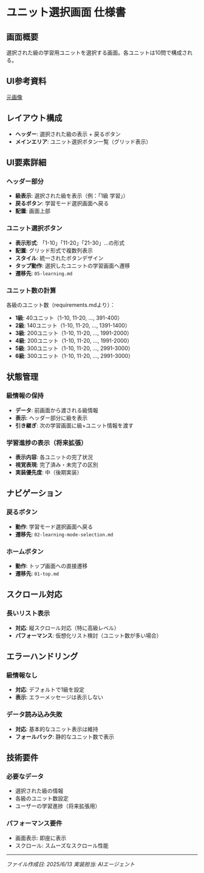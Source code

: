 # ユニット選択画面 仕様書

## 画面概要
選択された級の学習用ユニットを選択する画面。各ユニットは10問で構成される。

## UI参考資料
[元画像](../../docs/original-materials/ユニット選択.png)

## レイアウト構成
- **ヘッダー**: 選択された級の表示 + 戻るボタン
- **メインエリア**: ユニット選択ボタン一覧（グリッド表示）

## UI要素詳細

### ヘッダー部分
- **級表示**: 選択された級を表示（例：「1級 学習」）
- **戻るボタン**: 学習モード選択画面へ戻る
- **配置**: 画面上部

### ユニット選択ボタン
- **表示形式**: 「1-10」「11-20」「21-30」...の形式
- **配置**: グリッド形式で複数列表示
- **スタイル**: 統一されたボタンデザイン
- **タップ動作**: 選択したユニットの学習画面へ遷移
- **遷移先**: `05-learning.md`

### ユニット数の計算
各級のユニット数（requirements.mdより）：
- **1級**: 40ユニット（1-10, 11-20, ..., 391-400）
- **2級**: 140ユニット（1-10, 11-20, ..., 1391-1400）
- **3級**: 200ユニット（1-10, 11-20, ..., 1991-2000）
- **4級**: 200ユニット（1-10, 11-20, ..., 1991-2000）
- **5級**: 300ユニット（1-10, 11-20, ..., 2991-3000）
- **6級**: 300ユニット（1-10, 11-20, ..., 2991-3000）

## 状態管理

### 級情報の保持
- **データ**: 前画面から渡される級情報
- **表示**: ヘッダー部分に級を表示
- **引き継ぎ**: 次の学習画面に級+ユニット情報を渡す

### 学習進捗の表示（将来拡張）
- **表示内容**: 各ユニットの完了状況
- **視覚表現**: 完了済み・未完了の区別
- **実装優先度**: 中（後期実装）

## ナビゲーション

### 戻るボタン
- **動作**: 学習モード選択画面へ戻る
- **遷移先**: `02-learning-mode-selection.md`

### ホームボタン
- **動作**: トップ画面への直接遷移
- **遷移先**: `01-top.md`

## スクロール対応

### 長いリスト表示
- **対応**: 縦スクロール対応（特に高級レベル）
- **パフォーマンス**: 仮想化リスト検討（ユニット数が多い場合）

## エラーハンドリング

### 級情報なし
- **対応**: デフォルトで1級を設定
- **表示**: エラーメッセージは表示しない

### データ読み込み失敗
- **対応**: 基本的なユニット表示は維持
- **フォールバック**: 静的なユニット数で表示

## 技術要件

### 必要なデータ
- 選択された級の情報
- 各級のユニット数設定
- ユーザーの学習進捗（将来拡張用）

### パフォーマンス要件
- 画面表示: 即座に表示
- スクロール: スムーズなスクロール性能

---
*ファイル作成日: 2025/6/13*
*実装担当: AIエージェント*